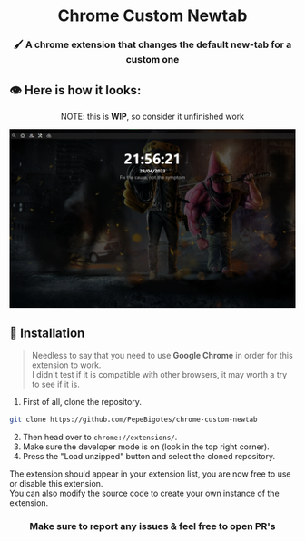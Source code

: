 <h1 align="center">Chrome Custom Newtab</h1>
<h3 align="center">🖌 A chrome extension that changes the default new-tab for a custom one</h3>

## 👁 Here is how it looks:

<p align="center">NOTE: this is <b>WIP</b>, so consider it unfinished work</p>
<img src="./newtab-preview.png">

## 🔧 Installation

>Needless to say that you need to use <b>Google Chrome</b> in order for this extension to work.  
>I didn't test if it is compatible with other browsers, it may worth a try to see if it is.
1. First of all, clone the repository.

```bash
git clone https://github.com/PepeBigotes/chrome-custom-newtab
```

2. Then head over to `chrome://extensions/`.
3. Make sure the developer mode is on (look in the top right corner).
4. Press the "Load unzipped" button and select the cloned repository.

The extension should appear in your extension list, you are now free to use or disable this extension.  
You can also modify the source code to create your own instance of the extension.

<h3 align="center">Make sure to report any issues & feel free to open PR's</h3>
